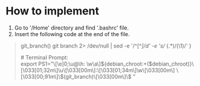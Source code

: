 # How to implement
1) Go to '/Home' directory and find '.bashrc' file.
2) Insert the following code at the end of the file.

> git_branch()
>   git branch 2> /dev/null | sed -e '/^[^*]/d' -e 's/* \(.*\)/(\1)/'
> }
> <div># Terminal Prompt:</div>
> <div>export PS1="\[\e]0;\u@\h: \w\a\]${debian_chroot:+($debian_chroot)}\[\033[01;32m\]\u\[\033[00m\]:\[\033[01;34m\]\w\[\033[00m\] \[\033[00;91m\]\$(git_branch)\[\033[00m\]\$ "</div>
